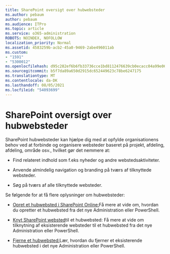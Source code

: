 ```yaml
---
title: SharePoint oversigt over hubwebsteder
ms.author: pebaum
author: pebaum
ms.audience: ITPro
ms.topic: article
ms.service: o365-administration
ROBOTS: NOINDEX, NOFOLLOW
localization_priority: Normal
ms.assetid: 4583259b-acb2-45a0-9469-2abe496011ab
ms.custom:
- "1591"
- "5300012"
ms.openlocfilehash: d95c282ef6b6fb33736cce1bd8112476639cb0ecacc04a99e06869bf3feb830f
ms.sourcegitcommit: b5f7da89a650d2915dc652449623c78be6247175
ms.translationtype: MT
ms.contentlocale: da-DK
ms.lasthandoff: 08/05/2021
ms.locfileid: "54093699"
---
```

# <a name="sharepoint-hub-sites-overview"></a>SharePoint oversigt over hubwebsteder

SharePoint hubwebsteder kan hjælpe dig med at opfylde organisationens behov ved at forbinde og organisere websteder baseret på projekt, afdeling, afdeling, område osv., hvilket gør det nemmere at:

- Find relateret indhold som f.eks nyheder og andre webstedsaktiviteter.

- Anvende almindelig navigation og branding på tværs af tilknyttede websteder. 

- Søg på tværs af alle tilknyttede websteder.

Se følgende for at få flere oplysninger om hubwebsteder:
- [Opret et hubwebsted i SharePoint Online:](https://docs.microsoft.com/sharepoint/create-hub-site)Få mere at vide om, hvordan du opretter et hubwebsted fra det nye Administration eller PowerShell.

- [Knyt SharePoint websted](https://support.office.com/article/associate-a-sharepoint-site-with-a-hub-site-ae0009fd-af04-4d3d-917d-88edb43efc05)til et hubwebsted: Få mere at vide om tilknytning af eksisterende websteder til et hubwebsted fra det nye Administration eller PowerShell.

- [Fjerne et hubwebsted:](https://docs.microsoft.com/sharepoint/remove-hub-site)Lær, hvordan du fjerner et eksisterende hubwebsted i det nye Administration eller PowerShell.


